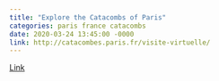 ```yaml
---
title: "Explore the Catacombs of Paris"
categories: paris france catacombs
date: 2020-03-24 13:45:00 -0000
link: http://catacombes.paris.fr/visite-virtuelle/
---
```

[Link](http://catacombes.paris.fr/visite-virtuelle/)
